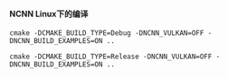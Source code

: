 #### NCNN Linux下的编译

```
cmake -DCMAKE_BUILD_TYPE=Debug -DNCNN_VULKAN=OFF -DNCNN_BUILD_EXAMPLES=ON ..
```

```
cmake -DCMAKE_BUILD_TYPE=Release -DNCNN_VULKAN=OFF -DNCNN_BUILD_EXAMPLES=ON ..
```